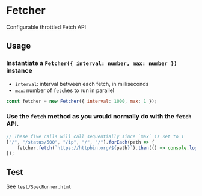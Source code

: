 Fetcher
=======

Configurable throttled Fetch API

Usage
-------

### Instantiate a `Fetcher({ interval: number, max: number })` instance

* `interval`: interval between each fetch, in milliseconds
* `max`: number of `fetch`es to run in parallel

```javascript
const fetcher = new Fetcher({ interval: 1000, max: 1 });
```

### Use the `fetch` method as you would normally do with the `fetch` API.

```javascript
// These five calls will call sequentially since `max` is set to 1
["/", "/status/500", "/ip", "/", "/"].forEach(path => {
    fetcher.fetch(`https://httpbin.org/${path}`).then(() => console.log(path, 'loaded'));
});
```

Test
----

See `test/SpecRunner.html`
